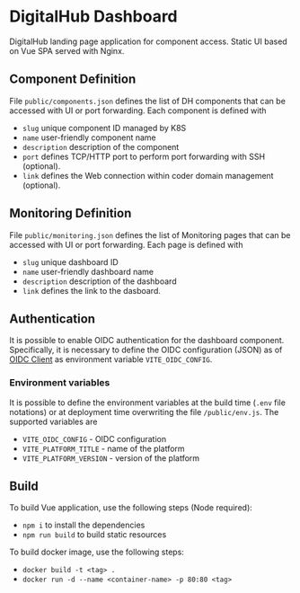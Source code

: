 # DigitalHub Dashboard 
DigitalHub landing page application for component access. Static UI based on Vue SPA served with Nginx.

## Component Definition
File ``public/components.json`` defines the list of DH components that can be accessed with UI or port forwarding. Each component is defined with
- ``slug`` unique component ID managed by K8S
- ``name`` user-friendly component name
- ``description`` description of the component
- ``port`` defines TCP/HTTP port to perform port forwarding with SSH (optional).
- ``link`` defines the Web connection within coder domain management (optional).

## Monitoring Definition
File ``public/monitoring.json`` defines the list of Monitoring pages that can be accessed with UI or port forwarding. Each page is defined with
- ``slug`` unique dashboard ID
- ``name`` user-friendly dashboard name
- ``description`` description of the dashboard
- ``link`` defines the link to the dasboard.

## Authentication

It is possible to enable OIDC authentication for the dashboard component. Specifically, it is necessary to define the OIDC configuration (JSON) as of
[OIDC Client](https://authts.github.io/oidc-client-ts/) as environment variable ``VITE_OIDC_CONFIG``.

### Environment variables

It is possible to define the environment variables at the build time (``.env`` file notations) or at deployment time overwriting the file
``/public/env.js``. The supported variables are
- ``VITE_OIDC_CONFIG`` - OIDC configuration
- ``VITE_PLATFORM_TITLE``  - name of the platform
- ``VITE_PLATFORM_VERSION`` - version of the platform


## Build
To build Vue application, use the following steps (Node required):
- ``npm i`` to install the dependencies
- ``npm run build`` to build static resources

To build docker image, use the following steps:
- ``docker build -t <tag> .``
- ``docker run -d --name <container-name> -p 80:80 <tag>``

